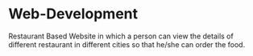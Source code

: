 # Web-Development
Restaurant Based Website in which a person can view the details of different restaurant in different cities so that he/she can order the food.
